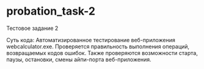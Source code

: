 # probation_task-2
Тестовое задание 2

Суть кода: Автоматизированное тестирование веб-приложения webcalculator.exe. Проверяется правильность выполнения операций, возвращаемых кодов ошибок.
Также проверяются возможности старта, паузы, остановки, смены айпи-порта веб-приложения.
